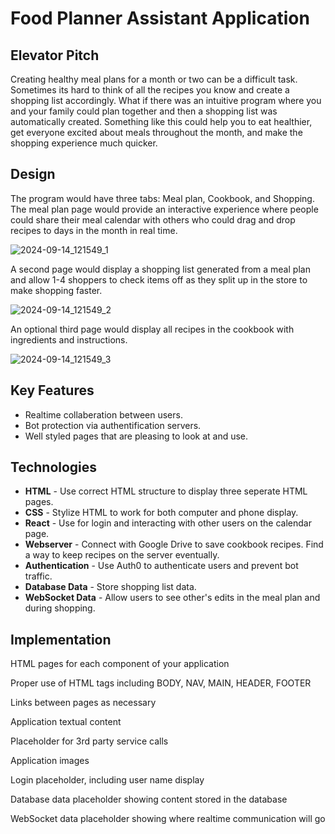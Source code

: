 # Food Planner Assistant Application
## Elevator Pitch
Creating healthy meal plans for a month or two can be a difficult task. Sometimes its hard to think of all the recipes you know and create a shopping list accordingly. What if there was an intuitive program where you and your family could plan together and then a shopping list was automatically created. Something like this could help you to eat healthier, get everyone excited about meals throughout the month, and make the shopping experience much quicker. 

## Design
The program would have three tabs: Meal plan, Cookbook, and Shopping. The meal plan page would provide an interactive experience where people could share their meal calendar with others who could drag and drop recipes to days in the month in real time. 

![2024-09-14_121549_1](https://github.com/user-attachments/assets/ed0a8729-2f9d-4ecb-a44f-5516aa7dbc04)

A second page would display a shopping list generated from a meal plan and allow 1-4 shoppers to check items off as they split up in the store to make shopping faster.

![2024-09-14_121549_2](https://github.com/user-attachments/assets/a814d97d-d066-4d6e-8f57-3489ff10c5f1)

An optional third page would display all recipes in the cookbook with ingredients and instructions.

![2024-09-14_121549_3](https://github.com/user-attachments/assets/9cadd08d-15f6-4a4f-9660-c9788155ac3b)

## Key Features
- Realtime collaberation between users.
- Bot protection via authentification servers.
- Well styled pages that are pleasing to look at and use.

## Technologies

- **HTML** - Use correct HTML structure to display three seperate HTML pages.
- **CSS** - Stylize HTML to work for both computer and phone display.
- **React** - Use for login and interacting with other users on the calendar page.
- **Webserver** - Connect with Google Drive to save cookbook recipes. Find a way to keep recipes on the server eventually. 
- **Authentication** - Use Auth0 to authenticate users and prevent bot traffic.
- **Database Data** - Store shopping list data.
- **WebSocket Data** - Allow users to see other's edits in the meal plan and during shopping.


## Implementation
HTML pages for each component of your application

Proper use of HTML tags including BODY, NAV, MAIN, HEADER, FOOTER

Links between pages as necessary

Application textual content

Placeholder for 3rd party service calls

Application images

Login placeholder, including user name display

Database data placeholder showing content stored in the database

WebSocket data placeholder showing where realtime communication will go


